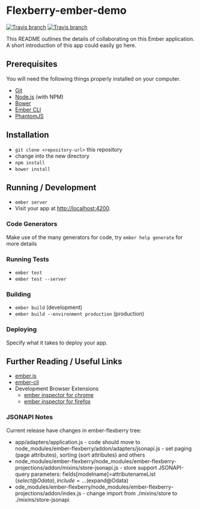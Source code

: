# Flexberry-ember-demo
[![Travis branch](https://img.shields.io/travis/Flexberry/flexberry-ember-demo/master.svg?label=master%20build%20)](https://travis-ci.org/Flexberry/flexberry-ember-demo)
[![Travis branch](https://img.shields.io/travis/Flexberry/flexberry-ember-demo/develop.svg?label=develop%20build)](https://travis-ci.org/Flexberry/flexberry-ember-demo/branches)

This README outlines the details of collaborating on this Ember application.
A short introduction of this app could easily go here.

## Prerequisites

You will need the following things properly installed on your computer.

* [Git](http://git-scm.com/)
* [Node.js](http://nodejs.org/) (with NPM)
* [Bower](http://bower.io/)
* [Ember CLI](http://www.ember-cli.com/)
* [PhantomJS](http://phantomjs.org/)

## Installation

* `git clone <repository-url>` this repository
* change into the new directory
* `npm install`
* `bower install`

## Running / Development

* `ember server`
* Visit your app at [http://localhost:4200](http://localhost:4200).

### Code Generators

Make use of the many generators for code, try `ember help generate` for more details

### Running Tests

* `ember test`
* `ember test --server`

### Building

* `ember build` (development)
* `ember build --environment production` (production)

### Deploying

Specify what it takes to deploy your app.

## Further Reading / Useful Links

* [ember.js](http://emberjs.com/)
* [ember-cli](http://www.ember-cli.com/)
* Development Browser Extensions
  * [ember inspector for chrome](https://chrome.google.com/webstore/detail/ember-inspector/bmdblncegkenkacieihfhpjfppoconhi)
  * [ember inspector for firefox](https://addons.mozilla.org/en-US/firefox/addon/ember-inspector/)


### JSONAPI Notes
Current release have changes in ember-flexberry tree:
* app/adapters/application.js - code should move to node_modules/ember-flexberry/addon/adapters/jsonapi.js - set paging (page attributes), sorting (sort attributes) and others
* node_modules/ember-flexberry/node_modules/ember-flexberry-projections/addon/mixins/store-jsonapi.js - store support JSONAPI-query parameters: fields[modelname]=attributenameList ($select@Odata), include=... ($expand@Odata)
* ode_modules/ember-flexberry/node_modules/ember-flexberry-projections/addon/index.js - change import from ./mixins/store to ./mixins/store-jsonapi
